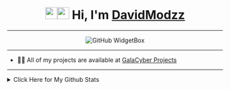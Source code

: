 <h1 align="center">
            <img src="https://media.giphy.com/media/hvRJCLFzcasrR4ia7z/giphy.gif" width="28"/><img src="https://emojis.slackmojis.com/emojis/images/1531849430/4246/blob-sunglasses.gif?1531849430" width="28"/>
      </a>
      Hi, I'm
      <a href="https://github.com/DavidModzz">DavidModzz</a>
</h1>

***

<div align="center" width="40">

![GitHub WidgetBox](https://github-widgetbox.vercel.app/api/profile?username=DavidModzz&theme=dark&data=followers,repositories,stars,commits)

</div>

***

- 👨‍💻 All of my projects are available at [GalaCyber Projects](https://github.com/DavidModzz?tab=repositories)

***

<details>
<summary>Click Here for My Github Stats</summary>
<br>
<div align="center">
  <a href="https://github.com/DavidModzz">
    <img alt="Achivements" src="https://github-profile-trophy.vercel.app/?username=davidmodzz&theme=radical" />
  </a>
  <a href="https://github.com/DavidModzz">
    <img alt="Github Stats" src="https://github-readme-stats.vercel.app/api?username=davidmodzz&show_icons=true&title_color=04ff00&text_color=2bff00&bg_color=121212&locale=en&show=reviews,discussions_started,prs_merged,prs_merged_percentage&card_width=1000px" />
  </a>
  <a href="https://github.com/davidmodzz">
    <img alt="Top Languages" src="https://github-readme-stats.vercel.app/api/top-langs?username=davidmodzz&show_icons=true&title_color=04ff00&text_color=2bff00&bg_color=121212&locale=en&card_width=900px&layout=compact" />
  </a>
  <a href="https://github.com/MGalaCyber">
    <img alt="Streak Stats" src="https://github-readme-streak-stats.herokuapp.com?user=DavidModzz&hide_border=false&background=121212&currStreakLabel=4760BB&sideLabels=4760BB&currStreakNum=FFFF00&dates=FFFF00&sideNums=04ff00&fire=FF0000&ring=04ff00&stroke=FFFFFFFF&card_width=695" />
  </a>
  </detalles>
***

- 👋 Hi, I’m @DavidModzz
- 👀 I’m interested in programming
- 🌱 I’m currently learning nothing
- 💞️ I’m looking to collaborate on nothing
- 📫 How to reach me Ig: @_alexanderavalos

![Anurag's GitHub stats](https://github-readme-stats.vercel.app/api?username=DavidModzz&show_icons=true&theme=aura)
